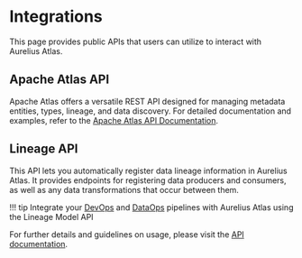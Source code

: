 # Integrations

This page provides public APIs that users can utilize to interact with Aurelius Atlas.

## Apache Atlas API

Apache Atlas offers a versatile REST API designed for managing metadata entities, types, lineage, and data discovery.
For detailed documentation and examples, refer to the [Apache Atlas API Documentation](https://atlas.apache.org/api/v2/index.html).

## Lineage API

This API lets you automatically register data lineage information in Aurelius Atlas. It provides endpoints for
registering data producers and consumers, as well as any data transformations that occur between them.

!!! tip
    Integrate your [DevOps](https://www.gartner.com/en/information-technology/glossary/devops) and [DataOps](https://www.gartner.com/en/information-technology/glossary/dataops)
    pipelines with Aurelius Atlas using the Lineage Model API

For further details and guidelines on usage, please visit the [API documentation](https://github.com/aureliusenterprise/aurelius/blob/main/backend/m4i-lineage-rest-api/README.md).

